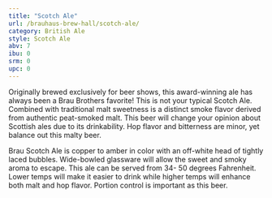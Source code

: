 ```yaml
---
title: "Scotch Ale"
url: /brauhaus-brew-hall/scotch-ale/
category: British Ale
style: Scotch Ale
abv: 7
ibu: 0
srm: 0
upc: 0
---
```

Originally brewed exclusively for beer shows, this award-winning ale has always been a Brau Brothers favorite! This is not your typical Scotch Ale. Combined with traditional malt
sweetness is a distinct smoke flavor derived from authentic peat-smoked malt. This beer will change your opinion about Scottish ales due to its drinkability. Hop flavor and bitterness are minor, yet balance out this malty beer.

Brau Scotch Ale is copper to amber in color with an off-white head of tightly laced bubbles. Wide-bowled glassware will allow the sweet and smoky aroma to escape. This ale can be served from 34- 50 degrees Fahrenheit. Lower temps will make it easier to drink while higher temps will enhance both malt and hop flavor. Portion control is important as this beer.
